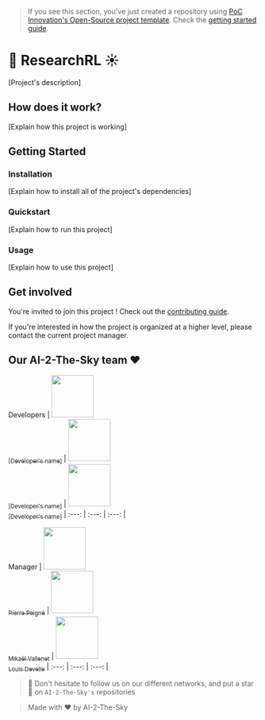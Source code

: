 > If you see this section, you've just created a repository using [PoC Innovation's Open-Source project template](https://github.com/PoCInnovation/open-source-project-template). Check the [getting started guide](./.github/getting-started.md).

# 🚀 ResearchRL ☀️

[Project's description]

## How does it work?

[Explain how this project is working]

## Getting Started

### Installation

[Explain how to install all of the project's dependencies]

### Quickstart

[Explain how to run this project]

### Usage

[Explain how to use this project]

## Get involved

You're invited to join this project ! Check out the [contributing guide](./CONTRIBUTING.md).

If you're interested in how the project is organized at a higher level, please contact the current project manager.

## Our AI-2-The-Sky team :heart:

Developers
| [<img src="https://github.com/STTR13.png?size=85" width=85><br><sub>[Developer's name]</sub>](https://github.com/STTR13) | [<img src="https://github.com/Guilhem-Sante.png?size=85" width=85><br><sub>[Developer's name]</sub>](https://github.com/Guilhem-Sante) | [<img src="https://github.com/Rnaock.png?size=85" width=85><br><sub>[Developer's name]</sub>](https://github.com/Rnaock)
| :---: | :---: | :---: |

Manager
| [<img src="https://github.com/ppeigne.png?size=85" width=85><br><sub>Pierre Peigné</sub>](https://github.com/ppeigne) | [<img src="https://github.com/Mikatech.png?size=85" width=85><br><sub>Mikaël Vallenet</sub>](https://github.com/Mikatech) |  [<img src="https://github.com/ezalos.png?size=85" width=85><br><sub>Louis Develle</sub>](https://github.com/ezalos)
| :---: | :---: | :---: |


> :rocket: Don't hesitate to follow us on our different networks, and put a star 🌟 on `AI-2-The-Sky's` repositories

> Made with :heart: by AI-2-The-Sky
